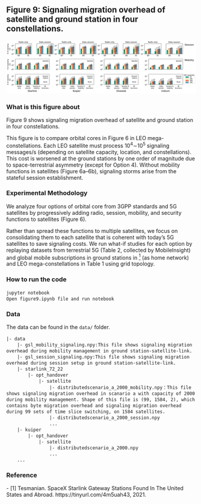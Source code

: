 ## Figure 9: Signaling migration overhead of satellite and ground station in four constellations.

<div align=center><img src="./figure9.jpg" width=""></div>

### What is this figure about
Figure 9 shows signaling migration overhead of satellite and ground station in four constellations.

This figure is to compare orbital cores in Figure 6 in LEO mega-constellations. Each LEO satellite must process $10^4$∼$10^5$ signaling messages/s (depending on satellite capacity, location, and constellations). This cost is worsened at the ground stations by one order of magnitude due to space-terrestrial asymmetry (except for Option 4). Without mobility functions in satellites (Figure 6a–6b), signaling storms arise from the stateful session establishment.

### Experimental Methodology
We analyze four options of orbital core from 3GPP standards and 5G satellites by progressively adding radio, session, mobility, and security functions to satellites (Figure 6). 

Rather than spread these functions to multiple satellites, we focus on consolidating them to each satellite that is coherent with today’s 5G satellites to save signaling costs.  We run what-if studies for each option by replaying datasets from terrestrial 5G (Table 2, collected by MobileInsight) and global mobile subscriptions in ground stations in [<sup>1</sup>](#refer-anchor-1) (as home network) and LEO mega-constellations in Table 1 using grid topology.

### How to run the code
```
jupyter notebook
Open figure9.ipynb file and run notebook
```

### Data
The data can be found in the `data/` folder.

	|- data
		|- gsl_mobility_signaling.npy:This file shows signaling migration overhead during mobility management in ground station-satellite-link.
		|- gsl_session_signaling.npy:This file shows signaling migration overhead during session setup in ground station-satellite-link.
		|- starlink_72_22
			|- opt_handover
				|- satellite
					|- distributedscenario_a_2000_mobility.npy：This file shows signaling migration overhead in scanario a with capacity of 2000 during mobility management. Shape of this file is (99, 1584, 2), which contains byte migration overhead and signaling migration overhead during 99 sets of time slice switching, on 1584 satellites.
					|- distributedscenario_a_2000_session.npy
					...
		|- kuiper
			|- opt_handover
				|- satellite
					|- distributedscenario_a_2000.npy
					...
		...

### Reference

<div id="refer-anchor-1"></div>- [1] Tesmanian. SpaceX Starlink Gateway Stations Found In The United States and Abroad. https://tinyurl.com/4m5uah43, 2021.


